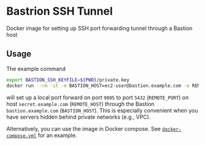 # Bastrion SSH Tunnel

Docker image for setting up SSH port forwarding tunnel through a Bastion host

## Usage

The example command
```bash
export BASTION_SSH_KEYFILE=${PWD}/private.key
docker run --rm -it -e BASTION_HOST=ec2-user@bastion.example.com -e REMOTE_HOST=secret.example.com -e REMOTE_PORT=5432 -v ${BASTION_SSH_KEYFILE}:/private.key:ro -p 127.0.0.1:9005:8000 skylander86/bastion-ssh-tunnel
```
will set up a local port forward on port `9005` to port `5432` (`REMOTE_PORT`) on host `secret.example.com` (`REMOTE_HOST`) through the Bastion `bastion.example.com` (`BASTION_HOST`).
This is especially convenient when you have servers hidden behind private networks (e.g., VPC).

Alternatively, you can use the image in Docker compose.
See [`docker-compose.yml`](docker-compose.yml) for an example.
